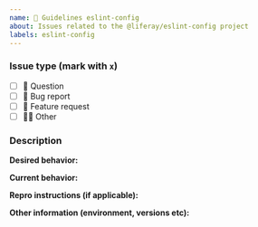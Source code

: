 ```yaml
---
name: 👮 Guidelines eslint-config
about: Issues related to the @liferay/eslint-config project
labels: eslint-config
---
```


### Issue type (mark with `x`)

-   [ ] :thinking: Question
-   [ ] :bug: Bug report
-   [ ] :gift: Feature request
-   [ ] :woman_shrugging: Other

### Description

**Desired behavior:**

**Current behavior:**

**Repro instructions (if applicable):**

**Other information (environment, versions etc):**
